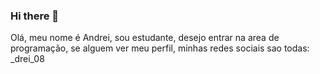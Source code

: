 ### Hi there 👋

<p>Olá, meu nome é Andrei, sou estudante, desejo entrar na area de programação, se alguem ver meu perfil, minhas redes sociais sao todas: _drei_08</p>
